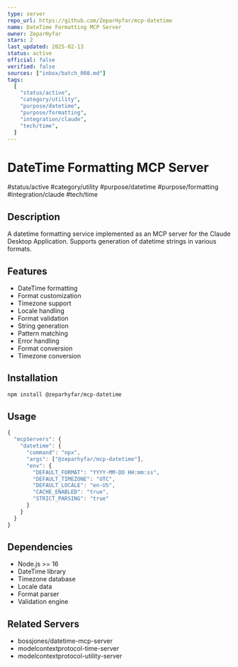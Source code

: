 ```yaml
---
type: server
repo_url: https://github.com/ZeparHyfar/mcp-datetime
name: DateTime Formatting MCP Server
owner: ZeparHyfar
stars: 2
last_updated: 2025-02-13
status: active
official: false
verified: false
sources: ["inbox/batch_008.md"]
tags:
  [
    "status/active",
    "category/utility",
    "purpose/datetime",
    "purpose/formatting",
    "integration/claude",
    "tech/time",
  ]
---
```


# DateTime Formatting MCP Server

#status/active #category/utility #purpose/datetime #purpose/formatting #integration/claude #tech/time

## Description

A datetime formatting service implemented as an MCP server for the Claude Desktop Application. Supports generation of datetime strings in various formats.

## Features

- DateTime formatting
- Format customization
- Timezone support
- Locale handling
- Format validation
- String generation
- Pattern matching
- Error handling
- Format conversion
- Timezone conversion

## Installation

```bash
npm install @zeparhyfar/mcp-datetime
```

## Usage

```javascript
{
  "mcpServers": {
    "datetime": {
      "command": "npx",
      "args": ["@zeparhyfar/mcp-datetime"],
      "env": {
        "DEFAULT_FORMAT": "YYYY-MM-DD HH:mm:ss",
        "DEFAULT_TIMEZONE": "UTC",
        "DEFAULT_LOCALE": "en-US",
        "CACHE_ENABLED": "true",
        "STRICT_PARSING": "true"
      }
    }
  }
}
```

## Dependencies

- Node.js >= 16
- DateTime library
- Timezone database
- Locale data
- Format parser
- Validation engine

## Related Servers

- bossjones/datetime-mcp-server
- modelcontextprotocol-time-server
- modelcontextprotocol-utility-server
